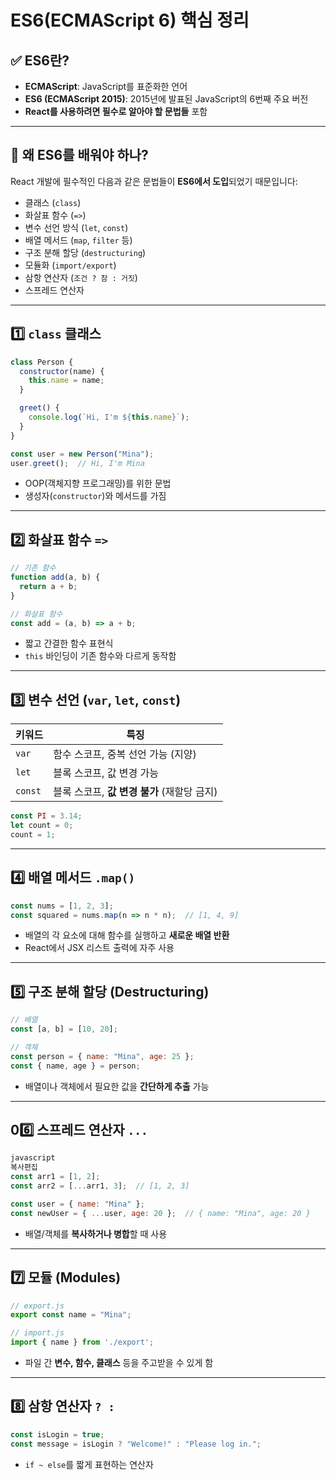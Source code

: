 # ES6(ECMAScript 6) 핵심 정리

## ✅ ES6란?

- **ECMAScript**: JavaScript를 표준화한 언어
- **ES6 (ECMAScript 2015)**: 2015년에 발표된 JavaScript의 6번째 주요 버전
- **React를 사용하려면 필수로 알아야 할 문법들** 포함

---

## 📌 왜 ES6를 배워야 하나?

React 개발에 필수적인 다음과 같은 문법들이 **ES6에서 도입**되었기 때문입니다:

- 클래스 (`class`)
- 화살표 함수 (`=>`)
- 변수 선언 방식 (`let`, `const`)
- 배열 메서드 (`map`, `filter` 등)
- 구조 분해 할당 (`destructuring`)
- 모듈화 (`import/export`)
- 삼항 연산자 (`조건 ? 참 : 거짓`)
- 스프레드 연산자

---

## 1️⃣ `class` 클래스

```jsx
class Person {
  constructor(name) {
    this.name = name;
  }

  greet() {
    console.log(`Hi, I'm ${this.name}`);
  }
}

const user = new Person("Mina");
user.greet();  // Hi, I'm Mina
```

- OOP(객체지향 프로그래밍)를 위한 문법
- 생성자(`constructor`)와 메서드를 가짐

---

## 2️⃣ 화살표 함수 `=>`

```jsx
// 기존 함수
function add(a, b) {
  return a + b;
}

// 화살표 함수
const add = (a, b) => a + b;
```

- 짧고 간결한 함수 표현식
- `this` 바인딩이 기존 함수와 다르게 동작함

---

## 3️⃣ 변수 선언 (`var`, `let`, `const`)

| 키워드 | 특징 |
| --- | --- |
| `var` | 함수 스코프, 중복 선언 가능 (지양) |
| `let` | 블록 스코프, 값 변경 가능 |
| `const` | 블록 스코프, **값 변경 불가** (재할당 금지) |

```jsx
const PI = 3.14;
let count = 0;
count = 1;
```

---

## 4️⃣ 배열 메서드 `.map()`

```jsx
const nums = [1, 2, 3];
const squared = nums.map(n => n * n);  // [1, 4, 9]
```

- 배열의 각 요소에 대해 함수를 실행하고 **새로운 배열 반환**
- React에서 JSX 리스트 출력에 자주 사용

---

## 5️⃣ 구조 분해 할당 (Destructuring)

```jsx
// 배열
const [a, b] = [10, 20];

// 객체
const person = { name: "Mina", age: 25 };
const { name, age } = person;
```

- 배열이나 객체에서 필요한 값을 **간단하게 추출** 가능

---

## 06️⃣ 스프레드 연산자 `...`

```jsx
javascript
복사편집
const arr1 = [1, 2];
const arr2 = [...arr1, 3];  // [1, 2, 3]

const user = { name: "Mina" };
const newUser = { ...user, age: 20 };  // { name: "Mina", age: 20 }
```

- 배열/객체를 **복사하거나 병합**할 때 사용

---

## 7️⃣ 모듈 (Modules)

```jsx
// export.js
export const name = "Mina";

// import.js
import { name } from './export';
```

- 파일 간 **변수, 함수, 클래스** 등을 주고받을 수 있게 함

---

## 8️⃣ 삼항 연산자 `? :`

```jsx
const isLogin = true;
const message = isLogin ? "Welcome!" : "Please log in.";
```

- `if ~ else`를 짧게 표현하는 연산자